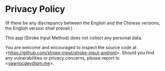 # Privacy Policy

(If there be any discrepancy between the English and the Chinese versions,
the English version shall prevail.)

This app (Stroke Input Method) does not collect any personal data.

You are welcome and encouraged to inspect the source code at
<<https://github.com/stroke-input/stroke-input-android>>.
Should you find any vulnerabilities or privacy concerns,
please report to <<yawnocdev@pm.me>>.
